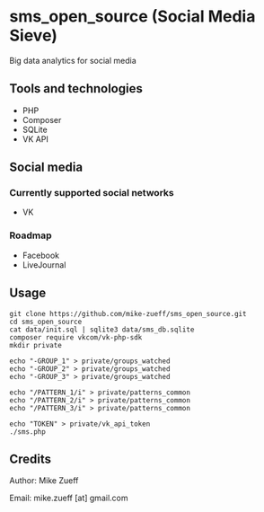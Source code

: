 # sms_open_source (Social Media Sieve)
Big data analytics for social media

## Tools and technologies
- PHP
- Composer
- SQLite
- VK API

## Social media

### Currently supported social networks
- VK

### Roadmap
- Facebook
- LiveJournal

## Usage
```
git clone https://github.com/mike-zueff/sms_open_source.git
cd sms_open_source
cat data/init.sql | sqlite3 data/sms_db.sqlite
composer require vkcom/vk-php-sdk
mkdir private

echo "-GROUP_1" > private/groups_watched
echo "-GROUP_2" > private/groups_watched
echo "-GROUP_3" > private/groups_watched

echo "/PATTERN_1/i" > private/patterns_common
echo "/PATTERN_2/i" > private/patterns_common
echo "/PATTERN_3/i" > private/patterns_common

echo "TOKEN" > private/vk_api_token
./sms.php
```

## Credits
Author: Mike Zueff

Email: mike.zueff [at] gmail.com
